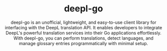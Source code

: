 <div style="text-align: center;">

# deepl-go

deepl-go is an unofficial, lightweight, and easy-to-use client library for interfacing with the DeepL translation API. It enables developers to integrate DeepL's powerful translation services into their Go applications effortlessly. With deepl-go, you can perform translations, detect languages, and manage glossary entries programmatically with minimal setup.
</div>
